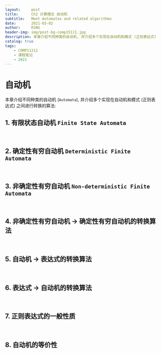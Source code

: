 ```yaml
---
layout:     post
title:      Ch2 计算理论 自动机
subtitle:   Meet Automatas and related algorithms
date:       2021-03-02
author:     R1NG
header-img: img/post-bg-comp15111.jpg
description: 本章介绍不同种类的自动机, 并介绍多个实现在自动机和模式 (正则表达式) 之间进行转换的算法.
catalog: true
tags:
    - COMP11212
    - 课程笔记
    - 2021
---
```


# 自动机
本章介绍不同种类的自动机 (`Automata`), 并介绍多个实现在自动机和模式 (正则表达式) 之间进行转换的算法:

## 1. 有限状态自动机 `Finite State Automata`

<br>

## 2. 确定性有穷自动机 `Deterministic Finite Automata`

<br>

## 3. 非确定性有穷自动机 `Non-deterministic Finite Automata`

<br>

## 4. 非确定性有穷自动机 $\rightarrow$ 确定性有穷自动机的转换算法 

<br>

## 5. 自动机 $\rightarrow$ 表达式的转换算法

<br>

## 6. 表达式 $\rightarrow$ 自动机的转换算法

<br>

## 7. 正则表达式的一般性质

<br>

## 8. 自动机的等价性